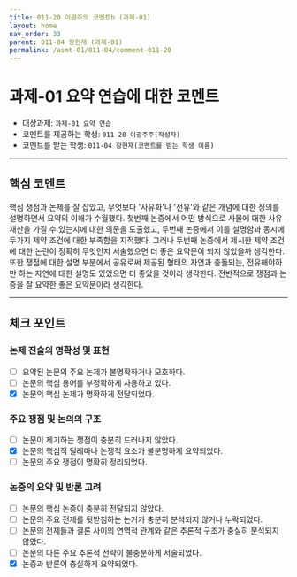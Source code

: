 ```yaml
---
title: 011-20 이광주의 코멘트b (과제-01) 
layout: home
nav_order: 33
parent: 011-04 장현재 (과제-01)
permalink: /asmt-01/011-04/comment-011-20
---
```


# 과제-01 요약 연습에 대한 코멘트

- 대상과제: `과제-01 요약 연습`
- 코멘트를 제공하는 학생: `011-20 이광주주(작성자)` 
- 코멘트를 받는 학생: `011-04 장현재(코멘트를 받는 학생 이름)` 

---

## 핵심 코멘트

핵심 쟁점과 논제를 잘 잡았고, 무엇보다 '사유화'나 '전유'와 같은 개념에 대한 정의를 설명하면서 요약의 이해가 수월했다. 첫번째 논증에서 어떤 방식으로 사물에 대한 사유재산을 가질 수 있는지에 대한 의문을 도출했고, 두번째 논증에서 이를 설명함과 동시에 두가지 제약 조건에 대한 부족함을 지적했다.
그러나 두번째 논증에서 제시한 제약 조건에 대한 논란이 정확히 무엇인지 서술했으면 더 좋은 요약문이 되지 않았을까 생각한다. 또한 쟁점에 대한 설명 부분에서 공유로써 제공된 형태의 자연과 충돌되는, 전유해야하만 하는 자연에 대한 설명도 있었으면 더 좋았을 것이라 생각한다.
전반적으로 쟁점과 논증을 잘 요약한 좋은 요약문이라 생각한다.

---

## 체크 포인트

### 논제 진술의 명확성 및 표현  
- [ ] 요약된 논문의 주요 논제가 불명확하거나 모호하다.  
- [ ] 논문의 핵심 용어를 부정확하게 사용하고 있다.  
- [x] 논문의 핵심 논제가 명확하게 전달되었다.  

### 주요 쟁점 및 논의의 구조  
- [ ] 논문이 제기하는 쟁점이 충분히 드러나지 않았다.  
- [x] 논문의 핵심적 딜레마나 논쟁적 요소가 불분명하게 요약되었다.  
- [ ] 논문의 주요 쟁점이 명확히 정리되었다.  

### 논증의 요약 및 반론 고려  
- [ ] 논문의 핵심 논증이 충분히 전달되지 않았다.  
- [ ] 논문의 주요 전제를 뒷받침하는 논거가 충분히 분석되지 않거나 누락되었다.  
- [ ] 논문의 전제들과 결론 사이의 연역적 관계와 같은 추론적 구조가 충실히 분석되지 않았다.  
- [ ] 논문의 다른 주요 추론적 전략이 불충분하게 서술되었다.
- [x] 논증과 반론이 충실하게 요약되었다. 